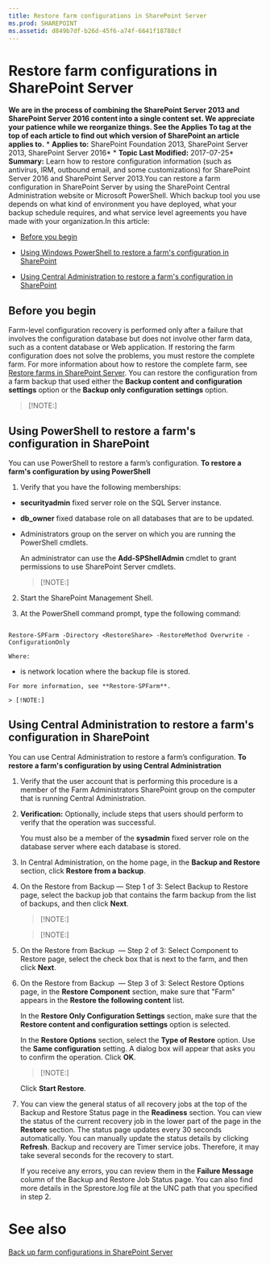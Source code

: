```yaml
---
title: Restore farm configurations in SharePoint Server
ms.prod: SHAREPOINT
ms.assetid: d849b7df-b26d-45f6-a74f-6641f18788cf
---
```



# Restore farm configurations in SharePoint Server
 **We are in the process of combining the SharePoint Server 2013 and SharePoint Server 2016 content into a single content set. We appreciate your patience while we reorganize things. See the Applies To tag at the top of each article to find out which version of SharePoint an article applies to.** * **Applies to:** SharePoint Foundation 2013, SharePoint Server 2013, SharePoint Server 2016*  * **Topic Last Modified:** 2017-07-25* **Summary:** Learn how to restore configuration information (such as antivirus, IRM, outbound email, and some customizations) for SharePoint Server 2016 and SharePoint Server 2013.You can restore a farm configuration in SharePoint Server by using the SharePoint Central Administration website or Microsoft PowerShell. Which backup tool you use depends on what kind of environment you have deployed, what your backup schedule requires, and what service level agreements you have made with your organization.In this article:
-  [Before you begin](#begin)
    
  
-  [Using Windows PowerShell to restore a farm's configuration in SharePoint](#proc1)
    
  
-  [Using Central Administration to restore a farm's configuration in SharePoint](#proc2)
    
  

## Before you begin
<a name="begin"> </a>

Farm-level configuration recovery is performed only after a failure that involves the configuration database but does not involve other farm data, such as a content database or Web application. If restoring the farm configuration does not solve the problems, you must restore the complete farm. For more information about how to restore the complete farm, see  [Restore farms in SharePoint Server](html/restore-farms-in-sharepoint-server.md). You can restore the configuration from a farm backup that used either the **Backup content and configuration settings** option or the **Backup only configuration settings** option.
> [!NOTE:]

  
    
    


## Using PowerShell to restore a farm's configuration in SharePoint
<a name="proc1"> </a>

You can use PowerShell to restore a farm’s configuration. **To restore a farm's configuration by using PowerShell**
1. Verify that you have the following memberships:
    
  - **securityadmin** fixed server role on the SQL Server instance.
    
  
  - **db_owner** fixed database role on all databases that are to be updated.
    
  
  - Administrators group on the server on which you are running the PowerShell cmdlets.
    
  

    An administrator can use the **Add-SPShellAdmin** cmdlet to grant permissions to use SharePoint Server cmdlets.
    
    > [!NOTE:]
      
2. Start the SharePoint Management Shell.
    
  
3. At the PowerShell command prompt, type the following command:
    
  ```
  
Restore-SPFarm -Directory <RestoreShare> -RestoreMethod Overwrite -ConfigurationOnly
  ```


    
    
    Where:
    
  -  *<RestoreShare>*  is network location where the backup file is stored.
    
  

    For more information, see **Restore-SPFarm**.
    
    > [!NOTE:]
      

## Using Central Administration to restore a farm's configuration in SharePoint
<a name="proc2"> </a>

You can use Central Administration to restore a farm’s configuration. **To restore a farm's configuration by using Central Administration**
1. Verify that the user account that is performing this procedure is a member of the Farm Administrators SharePoint group on the computer that is running Central Administration.
    
  
2. **Verification:** Optionally, include steps that users should perform to verify that the operation was successful.
    
    You must also be a member of the **sysadmin** fixed server role on the database server where each database is stored.
    
  
3. In Central Administration, on the home page, in the **Backup and Restore** section, click **Restore from a backup**.
    
  
4. On the Restore from Backup — Step 1 of 3: Select Backup to Restore page, select the backup job that contains the farm backup from the list of backups, and then click **Next**.
    
    > [!NOTE:]
      

    > [!NOTE:]
      
5. On the Restore from Backup  — Step 2 of 3: Select Component to Restore page, select the check box that is next to the farm, and then click **Next**.
    
  
6. On the Restore from Backup  — Step 3 of 3: Select Restore Options page, in the **Restore Component** section, make sure that "Farm" appears in the **Restore the following content** list.
    
    In the **Restore Only Configuration Settings** section, make sure that the **Restore content and configuration settings** option is selected.
    
    In the **Restore Options** section, select the **Type of Restore** option. Use the **Same configuration** setting. A dialog box will appear that asks you to confirm the operation. Click **OK**.
    
    > [!NOTE:]
      

    Click **Start Restore**.
    
  
7. You can view the general status of all recovery jobs at the top of the Backup and Restore Status page in the **Readiness** section. You can view the status of the current recovery job in the lower part of the page in the **Restore** section. The status page updates every 30 seconds automatically. You can manually update the status details by clicking **Refresh**. Backup and recovery are Timer service jobs. Therefore, it may take several seconds for the recovery to start.
    
    If you receive any errors, you can review them in the **Failure Message** column of the Backup and Restore Job Status page. You can also find more details in the Sprestore.log file at the UNC path that you specified in step 2.
    
  

# See also

#### 

 [Back up farm configurations in SharePoint Server](html/back-up-farm-configurations-in-sharepoint-server.md)
  
    
    

  
    
    

